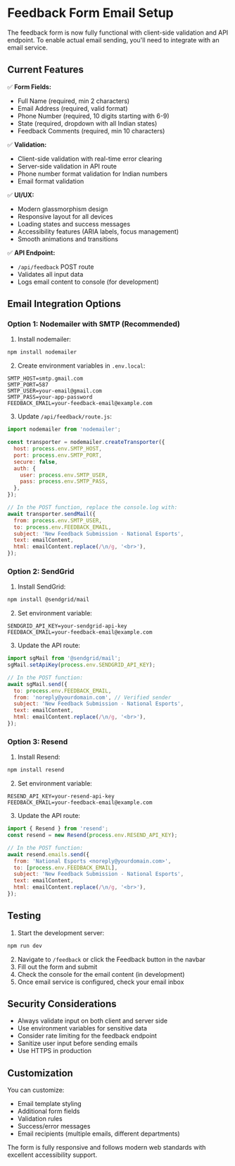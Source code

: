 # Feedback Form Email Setup

The feedback form is now fully functional with client-side validation and API endpoint. To enable actual email sending, you'll need to integrate with an email service.

## Current Features

✅ **Form Fields:**
- Full Name (required, min 2 characters)
- Email Address (required, valid format)
- Phone Number (required, 10 digits starting with 6-9)
- State (required, dropdown with all Indian states)
- Feedback Comments (required, min 10 characters)

✅ **Validation:**
- Client-side validation with real-time error clearing
- Server-side validation in API route
- Phone number format validation for Indian numbers
- Email format validation

✅ **UI/UX:**
- Modern glassmorphism design
- Responsive layout for all devices
- Loading states and success messages
- Accessibility features (ARIA labels, focus management)
- Smooth animations and transitions

✅ **API Endpoint:**
- `/api/feedback` POST route
- Validates all input data
- Logs email content to console (for development)

## Email Integration Options

### Option 1: Nodemailer with SMTP (Recommended)

1. Install nodemailer:
```bash
npm install nodemailer
```

2. Create environment variables in `.env.local`:
```env
SMTP_HOST=smtp.gmail.com
SMTP_PORT=587
SMTP_USER=your-email@gmail.com
SMTP_PASS=your-app-password
FEEDBACK_EMAIL=your-feedback-email@example.com
```

3. Update `/api/feedback/route.js`:
```javascript
import nodemailer from 'nodemailer';

const transporter = nodemailer.createTransporter({
  host: process.env.SMTP_HOST,
  port: process.env.SMTP_PORT,
  secure: false,
  auth: {
    user: process.env.SMTP_USER,
    pass: process.env.SMTP_PASS,
  },
});

// In the POST function, replace the console.log with:
await transporter.sendMail({
  from: process.env.SMTP_USER,
  to: process.env.FEEDBACK_EMAIL,
  subject: 'New Feedback Submission - National Esports',
  text: emailContent,
  html: emailContent.replace(/\n/g, '<br>'),
});
```

### Option 2: SendGrid

1. Install SendGrid:
```bash
npm install @sendgrid/mail
```

2. Set environment variable:
```env
SENDGRID_API_KEY=your-sendgrid-api-key
FEEDBACK_EMAIL=your-feedback-email@example.com
```

3. Update the API route:
```javascript
import sgMail from '@sendgrid/mail';
sgMail.setApiKey(process.env.SENDGRID_API_KEY);

// In the POST function:
await sgMail.send({
  to: process.env.FEEDBACK_EMAIL,
  from: 'noreply@yourdomain.com', // Verified sender
  subject: 'New Feedback Submission - National Esports',
  text: emailContent,
  html: emailContent.replace(/\n/g, '<br>'),
});
```

### Option 3: Resend

1. Install Resend:
```bash
npm install resend
```

2. Set environment variable:
```env
RESEND_API_KEY=your-resend-api-key
FEEDBACK_EMAIL=your-feedback-email@example.com
```

3. Update the API route:
```javascript
import { Resend } from 'resend';
const resend = new Resend(process.env.RESEND_API_KEY);

// In the POST function:
await resend.emails.send({
  from: 'National Esports <noreply@yourdomain.com>',
  to: [process.env.FEEDBACK_EMAIL],
  subject: 'New Feedback Submission - National Esports',
  text: emailContent,
  html: emailContent.replace(/\n/g, '<br>'),
});
```

## Testing

1. Start the development server:
```bash
npm run dev
```

2. Navigate to `/feedback` or click the Feedback button in the navbar
3. Fill out the form and submit
4. Check the console for the email content (in development)
5. Once email service is configured, check your email inbox

## Security Considerations

- Always validate input on both client and server side
- Use environment variables for sensitive data
- Consider rate limiting for the feedback endpoint
- Sanitize user input before sending emails
- Use HTTPS in production

## Customization

You can customize:
- Email template styling
- Additional form fields
- Validation rules
- Success/error messages
- Email recipients (multiple emails, different departments)

The form is fully responsive and follows modern web standards with excellent accessibility support. 